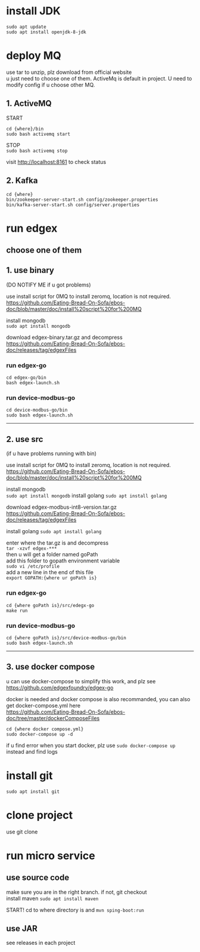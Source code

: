 # install JDK
```
sudo apt update
sudo apt install openjdk-8-jdk
```

# deploy MQ
use tar to unzip, plz download from official website  
u just need to choose one of them. ActiveMq is default in project. U need to modify config if u choose other MQ.
## 1. ActiveMQ
START  
```
cd {where}/bin  
sudo bash activemq start
```  
STOP  
`sudo bash activemq stop`

visit <http://localhost:8161> to check status
## 2. Kafka
```
cd {where}  
bin/zookeeper-server-start.sh config/zookeeper.properties  
bin/kafka-server-start.sh config/server.properties
```  

# run edgex
## choose one of them
## 1. use binary 
(DO NOTIFY ME if u got problems)

use install script for 0MQ to install zeromq, location is not required.   
<https://github.com/Eating-Bread-On-Sofa/ebos-doc/blob/master/doc/install%20script%20for%200MQ>
    
install mongodb  
`sudo apt install mongodb`
    
download edgex-binary.tar.gz and decompress    
<https://github.com/Eating-Bread-On-Sofa/ebos-doc/releases/tag/edgexFiles> 

### run edgex-go
```
cd edgex-go/bin
bash edgex-launch.sh
```
### run device-modbus-go
```
cd device-modbus-go/bin
sudo bash edgex-launch.sh
```
----------------------------
## 2. use src 
(if u have problems running with bin)

use install script for 0MQ to install zeromq, location is not required.     
<https://github.com/Eating-Bread-On-Sofa/ebos-doc/blob/master/doc/install%20script%20for%200MQ>
    
install mongodb  
```sudo apt install mongodb```
install golang
```sudo apt install golang```
    
download edgex-modbus-int8-version.tar.gz     
<https://github.com/Eating-Bread-On-Sofa/ebos-doc/releases/tag/edgexFiles> 


install golang
```sudo apt install golang```
    
enter where the tar.gz is and decompress   
```tar -xzvf edgex-***```    
then u will get a folder named goPath      
add this folder to gopath environment variable  
`sudo vi /etc/profile`             
add a new line in the end of this file  
`export GOPATH:{where ur goPath is}`  
### run edgex-go
```
cd {where goPath is}/src/edegx-go
make run
```
### run device-modbus-go
```
cd {where goPath is}/src/device-modbus-go/bin
sudo bash edgex-launch.sh
```
---------------------------------
## 3. use docker compose
u can use docker-compose to simplify this work, and plz see <https://github.com/edgexfoundry/edgex-go>

docker is needed and docker compose is also recommanded, you can also get docker-compose.yml here    
<https://github.com/Eating-Bread-On-Sofa/ebos-doc/tree/master/dockerComposeFiles>
```
cd {where docker compose.yml}
sudo docker-compose up -d
```
if u find error when you start docker, plz use `sudo docker-compose up` instead and find logs

# install git
`sudo apt install git`

# clone project
use git clone

# run micro service
## use source code  
make sure you are in the right branch. if not, git checkout  
install maven `sudo apt install maven`

START! cd to where directory is and `mvn sping-boot:run`

## use JAR
see releases in each project
